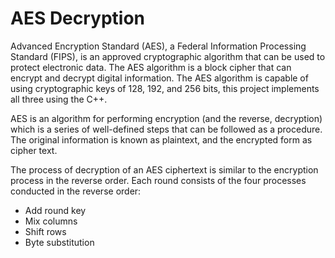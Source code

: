 # AES Decryption

Advanced Encryption Standard (AES), a Federal Information Processing Standard (FIPS), is an approved cryptographic algorithm that can be used to protect electronic data. The AES algorithm is a block cipher that can encrypt and decrypt digital information. The AES algorithm is capable of using cryptographic keys of 128, 192, and 256 bits, this project implements all three using the C++.

AES is an algorithm for performing encryption (and the reverse, decryption) which is a series of well-defined steps that can be followed as a procedure. The original information is known as plaintext, and the encrypted form as cipher text. 

The process of decryption of an AES ciphertext is similar to the encryption process in the reverse order. Each round consists of the four processes conducted in the reverse order:
* Add round key
* Mix columns
* Shift rows
* Byte substitution
